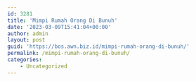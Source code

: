 ```yaml
---
id: 3281
title: 'Mimpi Rumah Orang Di Bunuh'
date: '2023-03-09T15:41:04+00:00'
author: admin
layout: post
guid: 'https://bos.awn.biz.id/mimpi-rumah-orang-di-bunuh/'
permalink: /mimpi-rumah-orang-di-bunuh/
categories:
    - Uncategorized
---
```



